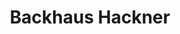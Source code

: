 ---
title: "Backhaus Hackner"
url: /ingolstadt/backhaus-hackner-berliner-strasse/
shop: Bäckerei
---